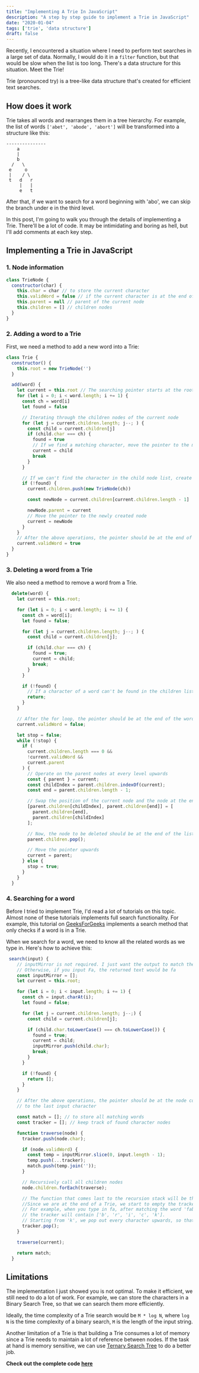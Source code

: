 ```yaml
---
title: "Implementing A Trie In JavaScript"
description: "A step by step guide to implement a Trie in JavaScript"
date: "2020-01-04"
tags: ['trie', 'data structure']
draft: false
---
```


Recently, I encountered a situation where I need to perform text searches in a
large set of data. Normally, I would do it in a `filter` function, but that
would be slow when the list is too long. There's a data structure for this
situation. Meet the Trie!

Trie (pronounced try) is a tree-like data structure that's created for efficient
text searches.

## How does it work

Trie takes all words and rearranges them in a tree hierarchy. For example, the
list of words `['abet', 'abode', 'abort']` will be transformed into a structure
like this:

```
---------------
    a
    |
    b
  /   \
 e     o
 |    / \
 t   d   r
     |   |
     e   t
```

After that, if we want to search for a word beginning with 'abo', we can skip
the branch under e in the third level.

In this post, I'm going to walk you through the details of implementing a Trie.
There'll be a lot of code. It may be intimidating and boring as hell, but I'll
add comments at each key step.

## Implementing a Trie in JavaScript

### 1. Node information

```javascript
class TrieNode {
  constructor(char) {
    this.char = char // to store the current character
    this.validWord = false // if the current character is at the end of a whole word
    this.parent = null // parent of the current node
    this.children = [] // children nodes
  }
}
```

### 2. Adding a word to a Trie

First, we need a method to add a new word into a Trie:

```javascript
class Trie {
  constructor() {
    this.root = new TrieNode('')
  }

  add(word) {
    let current = this.root // The searching pointer starts at the root.
    for (let i = 0; i < word.length; i += 1) {
      const ch = word[i]
      let found = false

      // Iterating through the children nodes of the current node
      for (let j = current.children.length; j--; ) {
        const child = current.children[j]
        if (child.char === ch) {
          found = true
          // If we find a matching character, move the pointer to the matching child
          current = child
          break
        }
      }

      // If we can't find the character in the child node list, create a new node, and add it into the list
      if (!found) {
        current.children.push(new TrieNode(ch))

        const newNode = current.children[current.children.length - 1]

        newNode.parent = current
        // Move the pointer to the newly created node
        current = newNode
      }
    }
    // After the above operations, the pointer should be at the end of a word
    current.validWord = true
  }
}
```

### 3. Deleting a word from a Trie

We also need a method to remove a word from a Trie.

```javascript
  delete(word) {
    let current = this.root;

    for (let i = 0; i < word.length; i += 1) {
      const ch = word[i];
      let found = false;

      for (let j = current.children.length; j--; ) {
        const child = current.children[j];

        if (child.char === ch) {
          found = true;
          current = child;
          break;
        }
      }

      if (!found) {
        // If a character of a word can't be found in the children list, then we know the word is not in the Trie
        return;
      }
    }

    // After the for loop, the pointer should be at the end of the word to be deleted
    current.validWord = false;

    let stop = false;
    while (!stop) {
      if (
        current.children.length === 0 &&
        !current.validWord &&
        current.parent
      ) {
        // Operate on the parent nodes at every level upwards
        const { parent } = current;
        const childIndex = parent.children.indexOf(current);
        const end = parent.children.length - 1;

        // Swap the position of the current node and the node at the end of the list.
        [parent.children[childIndex], parent.children[end]] = [
          parent.children[end],
          parent.children[childIndex]
        ];

        // Now, the node to be deleted should be at the end of the list, we just need to pop it out
        parent.children.pop();

        // Move the pointer upwards
        current = parent;
      } else {
        stop = true;
      }
    }
  }
```

### 4. Searching for a word

Before I tried to implement Trie, I'd read a lot of tutorials on this topic.
Almost none of these tutorials implements full search functionality. For
example, this tutorial on [GeeksForGeeks](https://www.geeksforgeeks.org/trie-insert-and-search/) implements a search method that only checks if a word is in a Trie.

When we search for a word, we need to know all the related words as we type in.
Here's how to achieve this:

```javascript
 search(input) {
    // inputMirror is not required. I just want the output to match the input exactly.
    // Otherwise, if you input Fa, the returned text would be fa
    const inputMirror = [];
    let current = this.root;

    for (let i = 0; i < input.length; i += 1) {
      const ch = input.charAt(i);
      let found = false;

      for (let j = current.children.length; j--;) {
        const child = current.children[j];

        if (child.char.toLowerCase() === ch.toLowerCase()) {
          found = true;
          current = child;
          inputMirror.push(child.char);
          break;
        }
      }

      if (!found) {
        return [];
      }
    }

    // After the above operations, the pointer should be at the node corresponding
    // to the last input character

    const match = []; // to store all matching words
    const tracker = []; // keep track of found character nodes

    function traverse(node) {
      tracker.push(node.char);

      if (node.validWord) {
        const temp = inputMirror.slice(0, input.length - 1);
        temp.push(...tracker);
        match.push(temp.join(''));
      }

      // Recursively call all children nodes
      node.children.forEach(traverse);

      // The function that comes last to the recursion stack will be the first to execute the following command.
      //Since we are at the end of a Trie, we start to empty the tracker at every level upwards.
      // For example, when you type in fa, after matching the word 'fabric',
      // the tracker will contain ['b', 'r', 'i', 'c', 'k'].
      // Starting from 'k', we pop out every character upwards, so that when we start to match the word 'face', the tracker is empty.
      tracker.pop();
    }

    traverse(current);

    return match;
  }
```

## Limitations

The implementation I just showed you is not optimal. To make it efficient, we
still need to do a lot of work. For example, we can store the characters in a
Binary Search Tree, so that we can search them more efficiently.

Ideally, the time complexity of a Trie search would be `M * log N`, where
`log N` is the time complexity of a binary search, `M` is the length of the
input string.

Another limitation of a Trie is that building a Trie consumes a lot of memory
since a Trie needs to maintain a lot of reference between nodes. If the task at
hand is memory sensitive, we can use [Ternary Search Tree](https://www.geeksforgeeks.org/ternary-search-tree/) to do a better job.

**Check out the complete code [here](https://gist.github.com/leihuang23/05e43526b252f48ca0b740178cba1908)**
